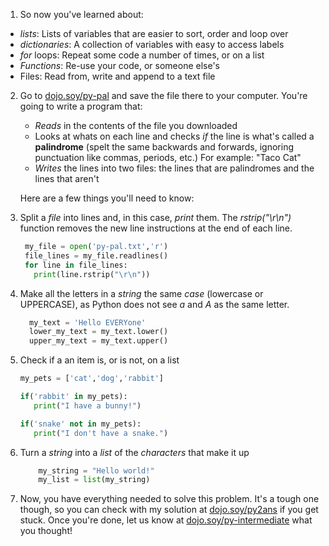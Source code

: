1. So now you've learned about:
 * *lists*: Lists of variables that are easier to sort, order and loop over
 * *dictionaries*: A collection of variables with easy to access labels
 * *for* loops: Repeat some code a number of times, or on a list
 * *Functions*: Re-use your code, or someone else's
 * Files: Read from, write and append to a text file

2. Go to [dojo.soy/py-pal](http://dojo.soy/py-pal) and save the file there to your computer. You're going to write a program that:
     * *Reads* in the contents of the file you downloaded
     * Looks at whats on each line and checks *if* the line is what's called a **palindrome** (spelt the same backwards and forwards, ignoring punctuation like commas, periods, etc.) For example: "Taco Cat"
     * *Writes* the lines into two files: the lines that are palindromes and the lines that aren't

    Here are a few things you'll need to know:

3. Split a *file* into lines and, in this case, *print* them. The *rstrip("\r\n")* function removes the new line instructions at the end of each line.
     ```python
      my_file = open('py-pal.txt','r')
      file_lines = my_file.readlines()
      for line in file_lines:
        print(line.rstrip("\r\n"))
     ```
4. Make all the letters in a *string* the same *case* (lowercase or UPPERCASE), as Python does not see *a* and *A* as the same letter.
    ```python
      my_text = 'Hello EVERYone'
      lower_my_text = my_text.lower()
      upper_my_text = my_text.upper()
    ```
5. Check if a an item is, or is not, on a list
    ```python
    my_pets = ['cat','dog','rabbit']

    if('rabbit' in my_pets):
       print("I have a bunny!")

    if('snake' not in my_pets):
       print("I don't have a snake.")
    ```

6. Turn a *string* into a *list* of the *characters*  that make it up
    ```python
        my_string = "Hello world!"
        my_list = list(my_string)
    ```
7. Now, you have everything needed to solve this problem. It's a tough one though, so you can check with my solution at [dojo.soy/py2ans](http://dojo.soy/py2ans) if you get stuck. Once you're done, let us know at [dojo.soy/py-intermediate](http://dojo.soy/py-intermediate) what you thought!
